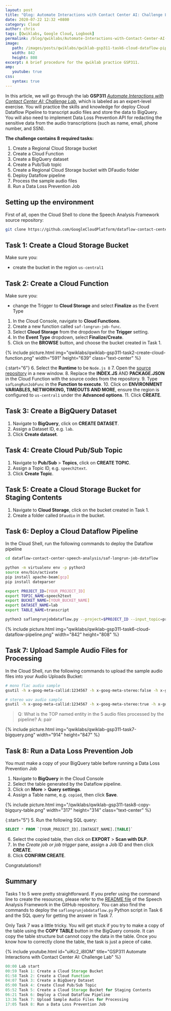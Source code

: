 ```yaml
---
layout: post
title: "Qlog: Automate Interactions with Contact Center AI: Challenge Lab"
date: 2020-07-22 12:32 +0800
category: Cloud
author: chris
tags: [Qwiklabs, Google Cloud, Logbook]
permalink: /blog/qwiklabs/Automate-Interactions-with-Contact-Center-AI-Challenge-Lab
image: 
   path: /images/posts/qwiklabs/qwiklab-gsp311-task6-cloud-dataflow-pipeline.png
   width: 842
   height: 808
excerpt: A brief procedure for the qwiklab practice GSP311.
amp:
   youtube: true
css:
   syntax: true
---
```


In this article, we will go through the lab **GSP311** _[Automate Interactions with Contact Center AI: Challenge Lab](https://www.qwiklabs.com/focuses/12008?parent=catalog)_, which is labeled as an expert-level exercise. You will practice the skills and knowledge for deploy Cloud Dataflow Pipeline to transcript audio files and store the data to BigQuery. You will also need to implement Data Loss Prevention API for redacting the sensitive data from the audio transcriptions (such as name, email, phone number, and SSN).

**The challenge contains 8 required tasks:**

1. Create a Regional Cloud Storage bucket
1. Create a Cloud Function
1. Create a BigQuery dataset
1. Create a Pub/Sub topic
1. Create a Regional Cloud Storage bucket with DFaudio folder
1. Deploy Dataflow pipeline
1. Process the sample audio files
1. Run a Data Loss Prevention Job

## Setting up the environment

First of all, open the Cloud Shell to clone the Speech Analysis Framework source repository:

```bash
git clone https://github.com/GoogleCloudPlatform/dataflow-contact-center-speech-analysis.git
```

## Task 1: Create a Cloud Storage Bucket

Make sure you:
- create the bucket in the region `us-central1`

## Task 2: Create a Cloud Function

Make sure you:
- change the Trigger to **Cloud Storage** and select **Finalize** as the Event Type

1. In the Cloud Console, navigate to **Cloud Functions**.
2. Create a new function called `saf-longrun-job-func`.
3. Select **Cloud Storage** from the dropdown for the **Trigger** setting.
4. In the **Event Type** dropdown, select **Finalize/Create**.
5. Click on the **BROWSE** button, and choose the bucket created in Task 1.

{% include picture.html img="qwiklabs/qwiklab-gsp311-task2-create-cloud-function.png" width="591" height="639" class="text-center" %}

{:start="6"}
6. Select the **Runtime** to be `Node.js 8`
7. Open the [source repository](https://github.com/GoogleCloudPlatform/dataflow-contact-center-speech-analysis/tree/master/saf-longrun-job-func) in a new window.
8. Replace the **INDEX.JS** AND **PACKAGE.JSON** in the Cloud Function with the source codes from the repository.
9. Type `safLongRunJobFunc` in the **Function to execute**.
10. Click on **ENVIRONMENT VARIABLES, NETWORKING, TIMEOUTS AND MORE**, ensure the region is configured to `us-central1` under the **Advanced options**.
11. Click **CREATE**.

## Task 3: Create a BigQuery Dataset

1. Navigate to **BigQuery**, click on **CREATE DATASET**.
2. Assign a Dataset ID, e.g. `lab`.
3. Click **Create dataset**.

## Task 4: Create Cloud Pub/Sub Topic

1. Navigate to **Pub/Sub** > **Topics**, click on **CREATE TOPIC**.
2. Assign a Topic ID, e.g. `speech2text`.
3. Click **Create Topic**.

## Task 5: Create a Cloud Storage Bucket for Staging Contents

1. Navigate to **Cloud Storage**, click on the bucket created in Task 1.
2. Create a folder called `DFaudio` in the bucket.

## Task 6: Deploy a Cloud Dataflow Pipeline

In the Cloud Shell, run the following commands to deploy the Dataflow pipeline

```bash
cd dataflow-contact-center-speech-analysis/saf-longrun-job-dataflow

python -m virtualenv env -p python3
source env/bin/activate
pip install apache-beam[gcp]
pip install dateparser

export PROJECT_ID=[YOUR_PROJECT_ID]
export TOPIC_NAME=speech2text
export BUCKET_NAME=[YOUR_BUCKET_NAME]
export DATASET_NAME=lab
export TABLE_NAME=transcript

python3 saflongrunjobdataflow.py --project=$PROJECT_ID --input_topic=projects/$PROJECT_ID/topics/$TOPIC_NAME --runner=DataflowRunner --region=us-central1 --temp_location=gs://$BUCKET_NAME/tmp --output_bigquery=$DATASET_NAME.$TABLE_NAME --requirements_file="requirements.txt"
```

{% include picture.html img="qwiklabs/qwiklab-gsp311-task6-cloud-dataflow-pipeline.png" width="842" height="808" %}

## Task 7: Upload Sample Audio Files for Processing

In the Cloud Shell, run the following commands to upload the sample audio files into your Audio Uploads Bucket:

```bash
# mono flac audio sample
gsutil -h x-goog-meta-callid:1234567 -h x-goog-meta-stereo:false -h x-goog-meta-pubsubtopicname:$TOPIC_NAME -h x-goog-meta-year:2019 -h x-goog-meta-month:11 -h x-goog-meta-day:06 -h x-goog-meta-starttime:1116 cp gs://qwiklabs-bucket-gsp311/speech_commercial_mono.flac gs://$BUCKET_NAME

# stereo wav audio sample
gsutil -h x-goog-meta-callid:1234567 -h x-goog-meta-stereo:true -h x-goog-meta-pubsubtopicname:$TOPIC_NAME -h x-goog-meta-year:2019 -h x-goog-meta-month:11 -h x-goog-meta-day:06 -h x-goog-meta-starttime:1116 cp gs://qwiklabs-bucket-gsp311/speech_commercial_stereo.wav gs://$BUCKET_NAME
```

> Q: What is the TOP named entity in the 5 audio files processed by the pipeline?
> A: pair

{% include picture.html img="qwiklabs/qwiklab-gsp311-task7-bigquery.png" width="914" height="847" %}

## Task 8: Run a Data Loss Prevention Job

You must make a copy of your BigQuery table before running a Data Loss Prevention Job

1. Navigate to **BigQuery** in the Cloud Console
2. Select the table generated by the Dataflow pipeline.
3. Click on **More** > **Query settings**.
4. Assign a Table name, e.g. `copied`, then click **Save**.

{% include picture.html img="/qwiklabs/qwiklab-gsp311-task8-copy-bigqury-table.png" width="317" height="314" class="text-center" %}

{:start="5"}
5. Run the following SQL query:

   ```sql
   SELECT * FROM `[YOUR_PROJECT_ID].[DATASET_NAME].[TABLE]`
   ```

6. Select the copied table, then click on **EXPORT** > **Scan with DLP**.
7. In the _Create job or job trigger_ pane, assign a Job ID and then click **CREATE**.
8. Click **CONFIRM CREATE**.

Congratulations!!

## Summary

Tasks 1 to 5 were pretty straightforward. If you prefer using the command line to create the resources, please refer to the [README file](https://github.com/GoogleCloudPlatform/dataflow-contact-center-speech-analysis) of the Speech Analysis Framework in the GitHub repository. You can also find the commands to deploy the `saflongrunjobdataflow.py` Python script in Task 6 and the SQL query for getting the answer in Task 7.

Only Task 7 was a little tricky. You will get stuck if you try to make a copy of the table using the **COPY TABLE** button in the BigQuery console. It can copy the table structure but cannot copy the data in the table. Once you know how to correctly clone the table, the task is just a piece of cake.

{% include youtube.html id="uiKc2_i8IOM" title="GSP311 Automate Interactions with Contact Center AI: Challenge Lab" %}

```ts
00:00 Lab start
00:59 Task 1: Create a Cloud Storage Bucket
01:58 Task 2: Create a Cloud Function
04:07 Task 3: Create a BigQuery Dataset
05:00 Task 4: Create Cloud Pub/Sub Topic
05:52 Task 5: Create a Cloud Storage Bucket for Staging Contents
06:21 Task 6: Deploy a Cloud Dataflow Pipeline
13:36 Task 7: Upload Sample Audio Files for Processing
17:05 Task 8: Run a Data Loss Prevention Job
```

<br>